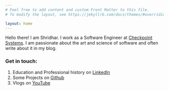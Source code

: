 ```yaml
---
# Feel free to add content and custom Front Matter to this file.
# To modify the layout, see https://jekyllrb.com/docs/themes/#overriding-theme-defaults

layout: home
---
```


Hello there! I am Shridhar. I work as a Software Engineer at [Checkpoint Systems](https://checkpointsystems.com/). I am passionate about the art and science of software and often write about it in my blog.

### Get in touch: 
1. Education and Professional history on [LinkedIn](https://www.linkedin.com/in/ishridharhegde/)
2. Some Projects on [Github](https://github.com/ishridharhegde) 
3. Vlogs on [YouTube](https://www.youtube.com/channel/UCQtIoLg0kZOf920rO5hNiqQ)
